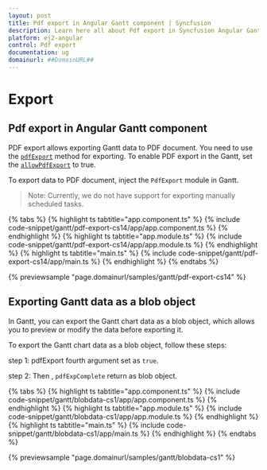 ```yaml
---
layout: post
title: Pdf export in Angular Gantt component | Syncfusion
description: Learn here all about Pdf export in Syncfusion Angular Gantt component of Syncfusion Essential JS 2 and more.
platform: ej2-angular
control: Pdf export 
documentation: ug
domainurl: ##DomainURL##
---
```


# Export

## Pdf export in Angular Gantt component

PDF export allows exporting Gantt data to PDF document. You need to use the [`pdfExport`](https://ej2.syncfusion.com/angular/documentation/api/gantt/#pdfexport) method for exporting. To enable PDF export in the Gantt, set the [`allowPdfExport`](https://ej2.syncfusion.com/angular/documentation/api/gantt/#allowpdfexport) to true.

To export data to PDF document, inject the `PdfExport` module in Gantt.

>Note: Currently, we do not have support for exporting manually scheduled tasks.

{% tabs %}
{% highlight ts tabtitle="app.component.ts" %}
{% include code-snippet/gantt/pdf-export-cs14/app/app.component.ts %}
{% endhighlight %}
{% highlight ts tabtitle="app.module.ts" %}
{% include code-snippet/gantt/pdf-export-cs14/app/app.module.ts %}
{% endhighlight %}
{% highlight ts tabtitle="main.ts" %}
{% include code-snippet/gantt/pdf-export-cs14/app/main.ts %}
{% endhighlight %}
{% endtabs %}
  
{% previewsample "page.domainurl/samples/gantt/pdf-export-cs14" %}

## Exporting Gantt data as a blob object

In Gantt, you can export the Gantt chart data as a blob object, which allows you to preview or modify the data before exporting it.

To export the Gantt chart data as a blob object, follow these steps:

step 1: pdfExport fourth argument set as `true`.

step 2: Then , `pdfExpComplete` return as blob object.

{% tabs %}
{% highlight ts tabtitle="app.component.ts" %}
{% include code-snippet/gantt/blobdata-cs1/app/app.component.ts %}
{% endhighlight %}
{% highlight ts tabtitle="app.module.ts" %}
{% include code-snippet/gantt/blobdata-cs1/app/app.module.ts %}
{% endhighlight %}
{% highlight ts tabtitle="main.ts" %}
{% include code-snippet/gantt/blobdata-cs1/app/main.ts %}
{% endhighlight %}
{% endtabs %}
  
{% previewsample "page.domainurl/samples/gantt/blobdata-cs1" %}

